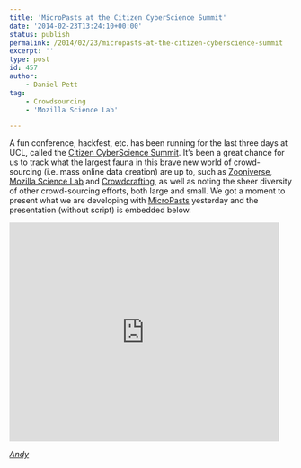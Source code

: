 ```yaml
---
title: 'MicroPasts at the Citizen CyberScience Summit'
date: '2014-02-23T13:24:10+00:00'
status: publish
permalink: /2014/02/23/micropasts-at-the-citizen-cyberscience-summit
excerpt: ''
type: post
id: 457
author:
    - Daniel Pett
tag:
    - Crowdsourcing
    - 'Mozilla Science Lab'

---
```

A fun conference, hackfest, etc. has been running for the last three days at UCL, called the [Citizen CyberScience Summit](http://cybersciencesummit.org/). It’s been a great chance for us to track what the largest fauna in this brave new world of crowd-sourcing (i.e. mass online data creation) are up to, such as [Zooniverse](http://www.zooniverse.org), [Mozilla Science Lab](https://wiki.mozilla.org/ScienceLab) and [Crowdcrafting](http://crowdcrafting.org/), as well as noting the sheer diversity of other crowd-sourcing efforts, both large and small. We got a moment to present what we are developing with [MicroPasts](http://micropasts.org/) yesterday and the presentation (without script) is embedded below.

<iframe allowfullscreen="true" frameborder="0" height="389" loading="lazy" src="https://docs.google.com/presentation/d/1Q-9Mzd4Vy-JpHxTMDdAJyp95sm17EJsBu9XIY_Yg7mI/embed?start=false&loop=false&delayms=3000" width="480"></iframe>

*[Andy](http://www.ucl.ac.uk/archaeology/people/staff/bevan)*